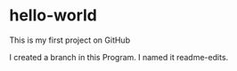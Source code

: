 # hello-world
This is my first project on GitHub

I created a branch in this Program. I named it readme-edits.
